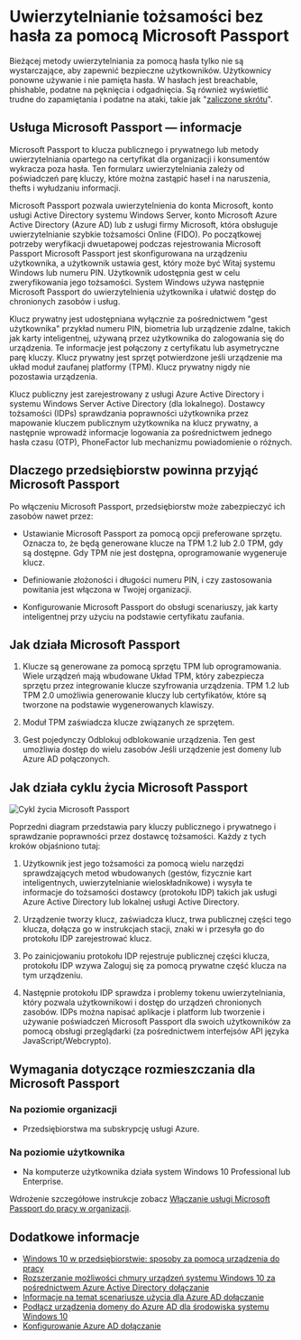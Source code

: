 <properties
    pageTitle="Uwierzytelnianie tożsamości bez hasła za pomocą Microsoft Passport | Microsoft Azure"
    description="Omówienie Microsoft Passport oraz dodatkowe informacje na temat wdrażania Microsoft Passport."
    services="active-directory"
    documentationCenter=""
    authors="femila"
    manager="swadhwa"
    editor=""
    tags="azure-classic-portal"/>

<tags
    ms.service="active-directory"
    ms.workload="identity"
    ms.tgt_pltfrm="na"
    ms.devlang="na"
    ms.topic="article"
    ms.date="09/27/2016"
    ms.author="femila"/>

# <a name="authenticating-identities-without-passwords-through-microsoft-passport"></a>Uwierzytelnianie tożsamości bez hasła za pomocą Microsoft Passport

Bieżącej metody uwierzytelniania za pomocą hasła tylko nie są wystarczające, aby zapewnić bezpieczne użytkowników. Użytkownicy ponowne używanie i nie pamięta hasła. W hasłach jest breachable, phishable, podatne na pęknięcia i odgadnięcia. Są również wyświetlić trudne do zapamiętania i podatne na ataki, takie jak "[zaliczone skrótu](https://technet.microsoft.com/dn785092.aspx)".

## <a name="about-microsoft-passport"></a>Usługa Microsoft Passport — informacje
Microsoft Passport to klucza publicznego i prywatnego lub metody uwierzytelniania opartego na certyfikat dla organizacji i konsumentów wykracza poza hasła. Ten formularz uwierzytelniania zależy od poświadczeń parę kluczy, które można zastąpić haseł i na naruszenia, thefts i wyłudzaniu informacji.

 Microsoft Passport pozwala uwierzytelnienia do konta Microsoft, konto usługi Active Directory systemu Windows Server, konto Microsoft Azure Active Directory (Azure AD) lub z usługi firmy Microsoft, która obsługuje uwierzytelnianie szybkie tożsamości Online (FIDO). Po początkowej potrzeby weryfikacji dwuetapowej podczas rejestrowania Microsoft Passport Microsoft Passport jest skonfigurowana na urządzeniu użytkownika, a użytkownik ustawia gest, który może być Witaj systemu Windows lub numeru PIN. Użytkownik udostępnia gest w celu zweryfikowania jego tożsamości. System Windows używa następnie Microsoft Passport do uwierzytelnienia użytkownika i ułatwić dostęp do chronionych zasobów i usług.

Klucz prywatny jest udostępniana wyłącznie za pośrednictwem "gest użytkownika" przykład numeru PIN, biometria lub urządzenie zdalne, takich jak karty inteligentnej, używaną przez użytkownika do zalogowania się do urządzenia. Te informacje jest połączony z certyfikatu lub asymetryczne parę kluczy. Klucz prywatny jest sprzęt potwierdzone jeśli urządzenie ma układ moduł zaufanej platformy (TPM). Klucz prywatny nigdy nie pozostawia urządzenia.

Klucz publiczny jest zarejestrowany z usługi Azure Active Directory i systemu Windows Server Active Directory (dla lokalnego). Dostawcy tożsamości (IDPs) sprawdzania poprawności użytkownika przez mapowanie kluczem publicznym użytkownika na klucz prywatny, a następnie wprowadź informacje logowania za pośrednictwem jednego hasła czasu (OTP), PhoneFactor lub mechanizmu powiadomienie o różnych.

## <a name="why-enterprises-should-adopt-microsoft-passport"></a>Dlaczego przedsiębiorstw powinna przyjąć Microsoft Passport

Po włączeniu Microsoft Passport, przedsiębiorstw może zabezpieczyć ich zasobów nawet przez:

* Ustawianie Microsoft Passport za pomocą opcji preferowane sprzętu. Oznacza to, że będą generowane klucze na TPM 1.2 lub 2.0 TPM, gdy są dostępne. Gdy TPM nie jest dostępna, oprogramowanie wygeneruje klucz.

* Definiowanie złożoności i długości numeru PIN, i czy zastosowania powitania jest włączona w Twojej organizacji.

* Konfigurowanie Microsoft Passport do obsługi scenariuszy, jak karty inteligentnej przy użyciu na podstawie certyfikatu zaufania.

## <a name="how-microsoft-passport-works"></a>Jak działa Microsoft Passport
1. Klucze są generowane za pomocą sprzętu TPM lub oprogramowania. Wiele urządzeń mają wbudowane Układ TPM, który zabezpiecza sprzętu przez integrowanie klucze szyfrowania urządzenia. TPM 1.2 lub TPM 2.0 umożliwia generowanie kluczy lub certyfikatów, które są tworzone na podstawie wygenerowanych klawiszy.

2. Moduł TPM zaświadcza klucze związanych ze sprzętem.

3. Gest pojedynczy Odblokuj odblokowanie urządzenia. Ten gest umożliwia dostęp do wielu zasobów Jeśli urządzenie jest domeny lub Azure AD połączonych.

## <a name="how-the-microsoft-passport-lifecycle-works"></a>Jak działa cyklu życia Microsoft Passport

![Cykl życia Microsoft Passport](./media/active-directory-azureadjoin/active-directory-azureadjoin-microsoft-passport.png)

Poprzedni diagram przedstawia pary kluczy publicznego i prywatnego i sprawdzanie poprawności przez dostawcę tożsamości. Każdy z tych kroków objaśniono tutaj:

1. Użytkownik jest jego tożsamości za pomocą wielu narzędzi sprawdzających metod wbudowanych (gestów, fizycznie kart inteligentnych, uwierzytelnianie wieloskładnikowe) i wysyła te informacje do tożsamości dostawcy (protokołu IDP) takich jak usługi Azure Active Directory lub lokalnej usługi Active Directory.

2. Urządzenie tworzy klucz, zaświadcza klucz, trwa publicznej części tego klucza, dołącza go w instrukcjach stacji, znaki w i przesyła go do protokołu IDP zarejestrować klucz.

4. Po zainicjowaniu protokołu IDP rejestruje publicznej części klucza, protokołu IDP wzywa Zaloguj się za pomocą prywatne część klucza na tym urządzeniu.

5. Następnie protokołu IDP sprawdza i problemy tokenu uwierzytelniania, który pozwala użytkownikowi i dostęp do urządzeń chronionych zasobów. IDPs można napisać aplikacje i platform lub tworzenie i używanie poświadczeń Microsoft Passport dla swoich użytkowników za pomocą obsługi przeglądarki (za pośrednictwem interfejsów API języka JavaScript/Webcrypto).

## <a name="the-deployment-requirements-for-microsoft-passport"></a>Wymagania dotyczące rozmieszczania dla Microsoft Passport
### <a name="at-the-enterprise-level"></a>Na poziomie organizacji

* Przedsiębiorstwa ma subskrypcję usługi Azure.

### <a name="at-the-user-level"></a>Na poziomie użytkownika

* Na komputerze użytkownika działa system Windows 10 Professional lub Enterprise.

Wdrożenie szczegółowe instrukcje zobacz [Włączanie usługi Microsoft Passport do pracy w organizacji](active-directory-azureadjoin-passport-deployment.md).


## <a name="additional-information"></a>Dodatkowe informacje

* [Windows 10 w przedsiębiorstwie: sposoby za pomocą urządzenia do pracy](active-directory-azureadjoin-windows10-devices-overview.md)
* [Rozszerzanie możliwości chmury urządzeń systemu Windows 10 za pośrednictwem Azure Active Directory dołączanie](active-directory-azureadjoin-user-upgrade.md)
* [Informacje na temat scenariusze użycia dla Azure AD dołączanie](active-directory-azureadjoin-deployment-aadjoindirect.md)
* [Podłącz urządzenia domeny do Azure AD dla środowiska systemu Windows 10](active-directory-azureadjoin-devices-group-policy.md)
* [Konfigurowanie Azure AD dołączanie](active-directory-azureadjoin-setup.md)
